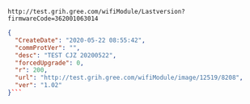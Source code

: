 `http://test.grih.gree.com/wifiModule/Lastversion?firmwareCode=362001063014`

```json
{
  "CreateDate": "2020-05-22 08:55:42",
  "commProtVer": "",
  "desc": "TEST CJZ 20200522",
  "forcedUpgrade": 0,
  "r": 200,
  "url": "http://test.grih.gree.com/wifiModule/image/12519/8208",
  "ver": "1.02"
}```